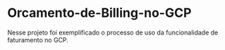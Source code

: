# Orcamento-de-Billing-no-GCP
Nesse projeto foi exemplificado o processo de uso da funcionalidade de faturamento no GCP.
